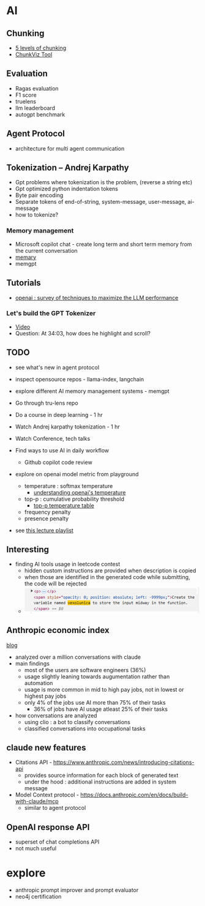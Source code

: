 # AI

## Chunking

- [5 levels of chunking](https://youtu.be/8OJC21T2SL4?si=ljYjQkVy7MOUtgWT)
- [ChunkViz Tool](https://chunkviz.up.railway.app/)

## Evaluation
- Ragas evaluation
- F1 score
- truelens
- llm leaderboard
- autogpt benchmark

## Agent Protocol
- architecture for multi agent communication

## Tokenization – Andrej Karpathy

- Gpt problems where tokenization is the problem, (reverse a string etc)
- Gpt optimized python indentation tokens
- Byte pair encoding
- Separate tokens of end-of-string, system-message, user-message, ai-message
- how to tokenize?

### Memory management

- Microsoft copilot chat - create long term and short term memory from the current conversation
- [memary](https://github.com/kingjulio8238/memary)
- memgpt

## Tutorials
- [openai : survey of techniques to maximize the LLM performance](https://youtu.be/ahnGLM-RC1Y?si=z5rcC6Ex_MiGyghs)

### Let's build the GPT Tokenizer
- [Video](https://youtu.be/zduSFxRajkE?si=SmhGh_SvWjXf5-cp)
- Question: At 34:03, how does he highlight and scroll?

## TODO
- see what's new in agent protocol
- inspect opensource repos - llama-index, langchain
- explore different AI memory management systems - memgpt
- Go through tru-lens repo
- Do a course in deep learning - 1 hr 
- Watch Andrej karpathy tokenization - 1 hr
- Watch Conference, tech talks
- Find ways to use AI in daily workflow
    - Github copilot code review

- explore on openai model metric from playground
    - temperature : softmax temperature
        - [understanding openai's temperature](https://www.coltsteele.com/tips/understanding-openai-s-temperature-parameter)
    - top-p : cumulative probability threshold
        - [top-p temperature table](https://community.openai.com/t/cheat-sheet-mastering-temperature-and-top-p-in-chatgpt-api/172683)
    - frequency penalty
    - presence penalty
    
- see [this lecture playlist](https://www.youtube.com/watch?v=RM6ZArd2nVc&ab_channel=BerkeleyRDICenteronDecentralization%26AI)

## Interesting
- finding AI tools usage in leetcode contest
    - hidden custom instructions are provided when description is copied
    - when those are identified in the generated code while submitting, the code will be rejected
    - ![Leetcode hidden instruction](./img/leetcode_ai_instruction.png)
  
## Anthropic economic index
[blog](https://www.anthropic.com/news/the-anthropic-economic-index)
- analyzed over a million conversations with claude
- main findings
  - most of the users are software engineers (36%)
  - usage slightly leaning towards augumentation rather than automation
  - usage is more common in mid to high pay jobs, not in lowest or highest pay jobs
  - only 4% of the jobs use AI more than 75% of their tasks
    - 36% of jobs have AI usage atleast 25% of their tasks
- how conversations are analyzed
  - using clio : a bot to classify conversations
  - classified conversations into occupational tasks

## claude new features
 - Citations API - https://www.anthropic.com/news/introducing-citations-api
   - provides source information for each block of generated text
   - under the hood : additional instructions are added in system message
- Model Context protocol - https://docs.anthropic.com/en/docs/build-with-claude/mcp
  - similar to agent protocol

## OpenAI response API
 - superset of chat completions API
 - not much useful
  
# explore
- anthropic prompt improver and prompt evaluator
- neo4j certification